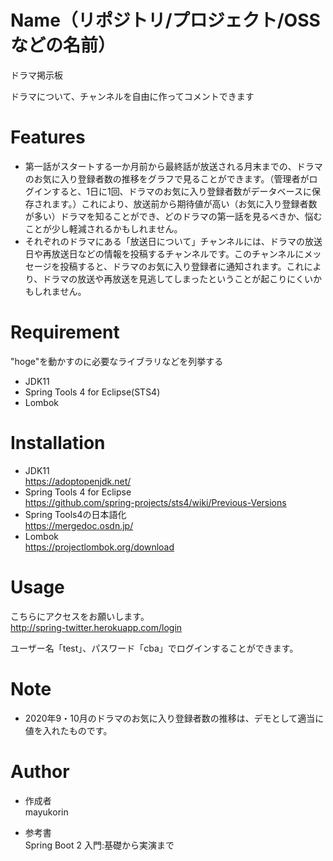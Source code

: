 # Name（リポジトリ/プロジェクト/OSSなどの名前）
 
ドラマ掲示板
 
ドラマについて、チャンネルを自由に作ってコメントできます  

 
# Features
 
* 第一話がスタートする一か月前から最終話が放送される月末までの、ドラマのお気に入り登録者数の推移をグラフで見ることができます。（管理者がログインすると、1日に1回、ドラマのお気に入り登録者数がデータベースに保存されます。）これにより、放送前から期待値が高い（お気に入り登録者数が多い）ドラマを知ることができ、どのドラマの第一話を見るべきか、悩むことが少し軽減されるかもしれません。
* それぞれのドラマにある「放送日について」チャンネルには、ドラマの放送日や再放送日などの情報を投稿するチャンネルです。このチャンネルにメッセージを投稿すると、ドラマのお気に入り登録者に通知されます。これにより、ドラマの放送や再放送を見逃してしまったということが起こりにくいかもしれません。
 
# Requirement
 
"hoge"を動かすのに必要なライブラリなどを列挙する
 
* JDK11
* Spring Tools 4 for Eclipse(STS4)  
* Lombok
 
# Installation
 
* JDK11  
https://adoptopenjdk.net/  
* Spring Tools 4 for Eclipse  
https://github.com/spring-projects/sts4/wiki/Previous-Versions
* Spring Tools4の日本語化  
https://mergedoc.osdn.jp/  
* Lombok  
https://projectlombok.org/download

# Usage
 
こちらにアクセスをお願いします。  
http://spring-twitter.herokuapp.com/login  

ユーザー名「test」、パスワード「cba」でログインすることができます。  

 
# Note
 
* 2020年9・10月のドラマのお気に入り登録者数の推移は、デモとして適当に値を入れたものです。  
 
# Author
 
* 作成者  
mayukorin

 * 参考書  
 Spring Boot 2 入門:基礎から実演まで
